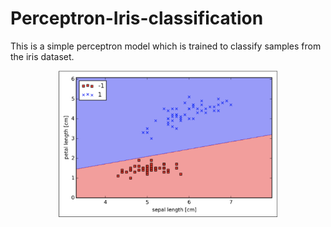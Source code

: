 # Perceptron-Iris-classification
This is a simple perceptron model which is trained to classify samples from the iris dataset. <br/>

<p align="center">
  <img src="https://github.com/Gregory-Eales/Perceptron-Iris-classification/blob/master/Images/Classified%20Iris%20Data.png" width="350"/>
</p>

